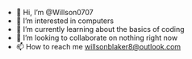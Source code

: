 - 👋 Hi, I’m @Willson0707
- 👀 I’m interested in computers
- 🌱 I’m currently learning about the basics of coding
- 💞️ I’m looking to collaborate on nothing right now 
- 📫 How to reach me willsonblaker8@outlook.com

<!---
Willson0707/Willson0707 is a ✨ special ✨ repository because its `README.md` (this file) appears on your GitHub profile.
You can click the Preview link to take a look at your changes.
--->
